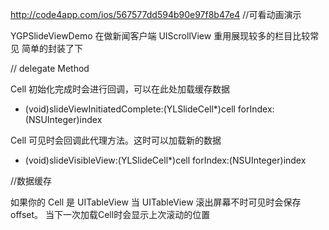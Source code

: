
http://code4app.com/ios/567577dd594b90e97f8b47e4 //可看动画演示

YGPSlideViewDemo
在做新闻客户端 UIScrollView 重用展现较多的栏目比较常见
简单的封装了下

// delegate Method

Cell 初始化完成时会进行回调，可以在此处加载缓存数据
- (void)slideViewInitiatedComplete:(YLSlideCell*)cell forIndex:(NSUInteger)index

Cell 可见时会回调此代理方法。这时可以加载新的数据
- (void)slideVisibleView:(YLSlideCell*)cell forIndex:(NSUInteger)index

//数据缓存

如果你的 Cell 是 UITableView 当 UITableView 滚出屏幕不时可见时会保存offset。 当下一次加载Cell时会显示上次滚动的位置
